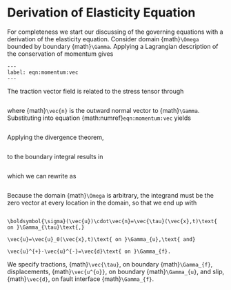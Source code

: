 # Derivation of Elasticity Equation

For completeness we start our discussing of the governing equations with a derivation of the elasticity equation.
Consider domain {math}`\Omega` bounded by boundary {math}`\Gamma`.
Applying a Lagrangian description of the conservation of momentum gives
```{math} \frac{\partial}{\partial t}\int_{\Omega}\rho(\vec{x})\frac{\partial\vec{u}}{\partial t}\ d\Omega=\int_{\Omega}\vec{f}(\vec{x},t)\ d\ + \int_{\Gamma}\vec{\tau}(\vec{x},t)\ d\Gamma.
---
label: eqn:momentum:vec
---
```
The traction vector field is related to the stress tensor through
```{math} \vec{\tau}(\vec{x},t) = \boldsymbol{\sigma}(\vec{u}) \cdot \vec{n},
```
where {math}`\vec{n}` is the outward normal vector to {math}`\Gamma`.
Substituting into equation {math:numref}`eqn:momentum:vec` yields
```{math} \frac{\partial}{\partial t}\int_{\Omega}\rho(\vec{x})\frac{\partial\vec{u}}{\partial t}\ d\Omega=\int_{\Omega}\vec{f}(\vec{x},t)\ d\Omega+\int_{\Gamma}\boldsymbol{\sigma}(\vec{u})\cdot\vec{n}\ d\Gamma.
```
Applying the divergence theorem,
```{math} \int_{\Omega}\boldsymbol{\nabla}\cdot\vec{a}\ d\Omega=\int_{\Gamma}\vec{a}\cdot\vec{n}\ d\Gamma,
```
to the boundary integral results in
```{math} \frac{\partial}{\partial t}\int_{\Omega}\rho(\vec{x})\frac{\partial\vec{u}}{\partial t}\ d\Omega=\int_{\Omega}\vec{f}(\vec{x},t)\ d\Omega+\int_{\Omega}\boldsymbol{\nabla}\cdot\boldsymbol{\sigma}(\vec{u})\ d\Omega,
```
which we can rewrite as
```{math} \int_{\Omega}\left(\rho(\vec{x})\frac{\partial^{2}\vec{u}}{\partial t^{2}}-\vec{f}(\vec{x},t)-\boldsymbol{\nabla}\cdot\boldsymbol{\sigma}(\vec{u})\right)\  d\Omega=\vec{0}.
```
Because the domain {math}`\Omega` is arbitrary, the integrand must be the zero vector at every location in the domain, so that we end up with
```{math} \rho(\vec{x})\frac{\partial^{2}\vec{u}}{\partial t^{2}}-\vec{f}(\vec{x},t)-\boldsymbol{\nabla}\cdot\boldsymbol{\sigma}=\vec{0}\text{ in }\Omega,
```
```{math}
\boldsymbol{\sigma}(\vec{u})\cdot\vec{n}=\vec{\tau}(\vec{x},t)\text{ on }\Gamma_{\tau}\text{,}
```
```{math}
\vec{u}=\vec{u}_0(\vec{x},t)\text{ on }\Gamma_{u},\text{ and}
```
```{math}
\vec{u}^{+}-\vec{u}^{-}=\vec{d}\text{ on }\Gamma_{f}.
```
We specify tractions, {math}`\vec{\tau}`, on boundary {math}`\Gamma_{f}`, displacements,
{math}`\vec{u^{o}}`, on boundary {math}`\Gamma_{u}`, and slip, {math}`\vec{d}`, on fault
interface {math}`\Gamma_{f}`.
